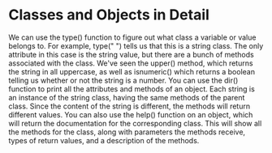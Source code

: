 # Classes and Objects in Detail

We can use the type() function to figure out what class a variable or value belongs to. For example, type(" ") tells us that this is a string class. The only attribute in this case is the string value, but there are a bunch of methods associated with the class. We've seen the upper() method, which returns the string in all uppercase, as well as isnumeric() which returns a boolean telling us whether or not the string is a number. You can use the dir() function to print all the attributes and methods of an object. Each string is an instance of the string class, having the same methods of the parent class. Since the content of the string is different, the methods will return different values. You can also use the help() function on an object, which will return the documentation for the corresponding class. This will show all the methods for the class, along with parameters the methods receive, types of return values, and a description of the methods.